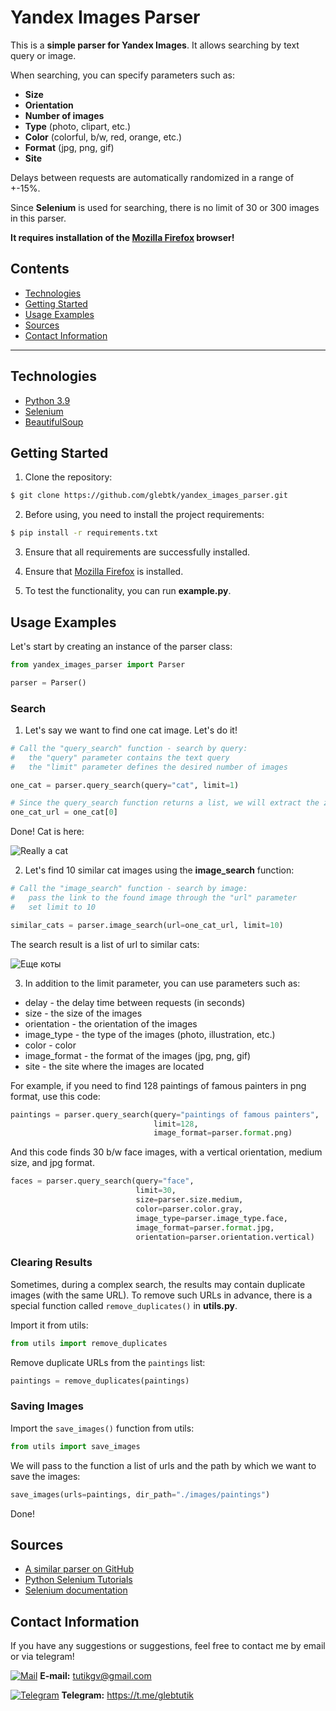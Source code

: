 # Yandex Images Parser
This is a **simple parser for Yandex Images**. 
It allows searching by text query or image. 

When searching, you can specify parameters such as:
- **Size**
- **Orientation** 
- **Number of images**
- **Type** (photo, clipart, etc.)
- **Color** (colorful, b/w, red, orange, etc.)
- **Format** (jpg, png, gif)
- **Site**

Delays between requests are automatically randomized in a range of +-15%.

Since **Selenium** is used for searching, there is no limit of 30 
or 300 images in this parser.

**It requires installation of the
[Mozilla Firefox](https://www.mozilla.org) browser!**


## Contents
- [Technologies](#technologies)
- [Getting Started](#getting-started)
- [Usage Examples](#usage-examples)
- [Sources](#sources)
- [Contact Information](#contact-information)

---

## Technologies
- [Python 3.9](https://www.python.org)
- [Selenium](https://www.selenium.dev)
- [BeautifulSoup](https://www.crummy.com/software/BeautifulSoup/bs4/doc.ru/)

## Getting Started
1. Clone the repository:
```sh
$ git clone https://github.com/glebtk/yandex_images_parser.git
```

2. Before using, you need to install the project requirements:
```sh
$ pip install -r requirements.txt
```

3. Ensure that all requirements are successfully installed.

4. Ensure that [Mozilla Firefox](https://www.mozilla.org) is installed.

5. To test the functionality, you can run **example.py**.


## Usage Examples

Let's start by creating an instance of the parser class:

```python
from yandex_images_parser import Parser

parser = Parser()
```

### Search

1. Let's say we want to find one cat image. Let's do it!

```python
# Call the "query_search" function - search by query:
#   the "query" parameter contains the text query
#   the "limit" parameter defines the desired number of images

one_cat = parser.query_search(query="cat", limit=1)

# Since the query_search function returns a list, we will extract the zero-th element:
one_cat_url = one_cat[0]

```
Done! Cat is here:

![Really a cat](https://i.imgur.com/b8AZPgK.jpg)

2. Let's find 10 similar cat images using the **image_search** function:

```python
# Call the "image_search" function - search by image:
#   pass the link to the found image through the "url" parameter
#   set limit to 10

similar_cats = parser.image_search(url=one_cat_url, limit=10)

```
The search result is a list of url to similar cats:

![Еще коты](https://i.imgur.com/lZKuyKg.png)

3. In addition to the limit parameter, you can use parameters such as:

- delay - the delay time between requests (in seconds)
- size - the size of the images
- orientation - the orientation of the images
- image_type - the type of the images (photo, illustration, etc.)
- color - color
- image_format - the format of the images (jpg, png, gif)
- site -  the site where the images are located

For example, if you need to find 128 paintings of famous
painters in png format, use this code:

```python
paintings = parser.query_search(query="paintings of famous painters",
                                limit=128,
                                image_format=parser.format.png)

```

And this code finds 30 b/w face images, with a
vertical orientation, medium size, and jpg format.

```python
faces = parser.query_search(query="face",
                            limit=30,
                            size=parser.size.medium,
                            color=parser.color.gray,
                            image_type=parser.image_type.face,
                            image_format=parser.format.jpg,
                            orientation=parser.orientation.vertical)
```

### Clearing Results
Sometimes, during a complex search, the results may
contain duplicate images (with the same URL).
To remove such URLs in advance, there is a special 
function called `remove_duplicates()` in **utils.py**.

Import it from utils:

```python
from utils import remove_duplicates
```

Remove duplicate URLs from the `paintings` list:
```python
paintings = remove_duplicates(paintings)
```

### Saving Images
Import the `save_images()` function from utils:

```python
from utils import save_images
```

We will pass to the function a list
of urls and the path by which we want to save the images:
```python
save_images(urls=paintings, dir_path="./images/paintings")
```

Done!

## Sources
- [A similar parser on GitHub](https://github.com/Ulbwaa/YandexImagesParser)
- [Python Selenium Tutorials](https://youtube.com/playlist?list=PLzMcBGfZo4-n40rB1XaJ0ak1bemvlqumQ)
- [Selenium documentation](https://selenium-python.readthedocs.io)

## Contact Information
If you have any suggestions or suggestions, feel free to contact me by
email or via telegram!

[![Mail](https://i.imgur.com/HILZFT2.png)](mailto:tutikgv@gmail.com)
**E-mail:**
[tutikgv@gmail.com](mailto:tutikgv@gmail.com) <br>

[![Telegram](https://i.imgur.com/IMICyTA.png)](https://t.me/glebtutik)
**Telegram:**
https://t.me/glebtutik <br>
